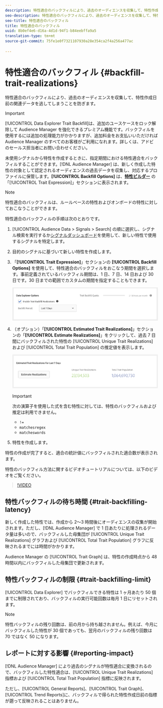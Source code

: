 ```yaml
---
description: 特性適合のバックフィルにより、過去のオーディエンスを収集して、特性作成日前の関連データを逃してしまうことを防ぎます。
seo-description: 特性適合のバックフィルにより、過去のオーディエンスを収集して、特性作成日前の関連データを逃してしまうことを防ぎます。
seo-title: 特性適合のバックフィル
title: 特性適合のバックフィル
uuid: 8b0ef4e6-d16a-4d1d-94f1-b84eebffa9a5
translation-type: tm+mt
source-git-commit: 75fe1e0f7321107930a28e354ca2f4a256a477ac

---
```



# 特性適合のバックフィル {#backfill-trait-realizations}

特性適合のバックフィルにより、過去のオーディエンスを収集して、特性作成日前の関連データを逃してしまうことを防ぎます。

>[!IMPORTANT]
>
>[!UICONTROL Data Explorer Trait Backfill]は、追加のユースケースをロック解除して Audience Manager を強化できるプレミアム機能です。バックフィルを使用するには追加の処理能力がかかりますが、追加料金をお支払いいただければ Audience Manager のすべてのお客様がご利用になれます。詳しくは、アドビのセールス担当者にお問い合わせください。

未使用シグナルから特性を作成するときに、指定期間における特性適合をバックフィルすることができます。[!DNL Audience Manager] は、新しく作成した特性の対象として認定されるオーディエンスの過去データを収集し、対応するプロファイルに保管します。**[!UICONTROL Backfill Options]** は、**[特性ビルダー](../../features/traits/about-trait-builder.md)** の「[!UICONTROL Trait Expression]」セクションに表示されます。

>[!NOTE]
>
>特性適合のバックフィルは、ルールベースの特性およびオンボードの特性に対しておこなうことができます。

特性適合のバックフィルの手順は次のとおりです。

1. [!UICONTROL Audience Data > Signals > Search] の順に選択し、シグナル検索を実行するか[シグナルダッシュボード](../../features/data-explorer/data-explorer-signals-dashboard.md)を使用して、新しい特性で使用するシグナルを特定します。
1. 目的のシグナルに基づいて新しい特性を作成します。
1. 「**[!UICONTROL Trait Expression]**」セクションの **[!UICONTROL Backfill Options]** を使用して、特性適合のバックフィルをおこなう期間を選択します。事前定義されているバックフィル期間は、1 日、7 日、14 日および 30 日です。30 日までの範囲でカスタムの期間を指定することもできます。

   ![trait-backfill](assets/signals-trait-backfill.png)

1. （オプション）「**[!UICONTROL Estimated Trait Realizations]**」セクションの「**[!UICONTROL Estimate Realizations]**」をクリックして、過去 7 日間にバックフィルされた特性の [!UICONTROL Unique Trait Realizations] および [!UICONTROL Total Trait Population] の推定値を表示します。

   ![estimate-trait-realizations](assets/estimate-trait-realizations.png)

   >[!IMPORTANT]
   >
   >次の演算子を使用した式を含む特性に対しては、特性のバックフィルおよび推定は利用できません。
   >    * `!=`
   >    * `matchesregex`
   >    * `matcheswords`

1. 特性を作成します。

特性の作成が完了すると、適合の統計値にバックフィルされた適合数が表示されます。

特性のバックフィル方法に関するビデオチュートリアルについては、以下のビデオをご覧ください。

>[!VIDEO](https://video.tv.adobe.com/v/25169/)

## 特性バックフィルの待ち時間 {#trait-backfilling-latency}

新しく作成した特性では、作成から 2～3 時間後にオーディエンスの収集が開始されます。ただし、[!DNL Audience Manager] で 1 日あたりに処理されるデータ量は多いので、バックフィルした母集団が [!UICONTROL Unique Trait Realizations] グラフおよび [!UICONTROL Total Trait Population] グラフに反映されるまでには時間がかかります。

Audience Manager の [!UICONTROL Trait Graph] は、特性の作成時点から 48 時間以内にバックフィルした母集団で更新されます。

## 特性バックフィルの制限 {#trait-backfilling-limit}

[!UICONTROL Data Explorer] でバックフィルできる特性は 1 ヶ月あたり 50 個までに制限されており、バックフィルの実行可能回数は毎月 1 日にリセットされます。

>[!NOTE]
>
>特性バックフィルの残り回数は、前の月から持ち越されません。例えば、今月にバックフィルした特性が 30 個であっても、翌月のバックフィルの残り回数は 70 ではなく 50 になります。

## レポートに対する影響 {#reporting-impact}

[!DNL Audience Manager] により過去のシグナルが特性適合に変換されるので、バックフィルした特性適合は、[!UICONTROL Unique Trait Realizations] 指標および [!UICONTROL Total Trait Population] 指標に反映されます。

ただし、[!UICONTROL General Reports]、[!UICONTROL Trait Graph]、[!UICONTROL Trend Reports]に、バックフィルで得られた特性作成日前の指標が遡って反映されることはありません。
